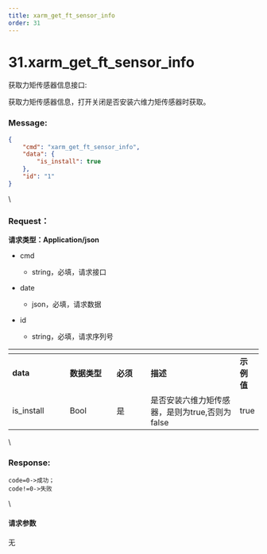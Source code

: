 ```yaml
---
title: xarm_get_ft_sensor_info
order: 31
---
```

# 31.xarm\_get\_ft\_sensor\_info



 



获取力矩传感器信息接口:

获取力矩传感器信息，打开关闭是否安装六维力矩传感器时获取。



### Message:  



```json
{
    "cmd": "xarm_get_ft_sensor_info",
    "data": {
        "is_install": true
    },
    "id": "1"
}
```



\





### Request：    



**请求类型：Application/json**



* cmd

  * string，必填，请求接口

* date

  * json，必填，请求数据

* id

  * string，必填，请求序列号



<table data-header-hidden><thead><tr><th width="117"></th><th width="100"></th><th width="70"></th><th width="225"></th><th></th></tr></thead><tbody><tr><td><strong>data</strong></td><td><strong>数据类型</strong></td><td><strong>必须</strong></td><td><strong>描述</strong></td><td><strong>示例值</strong></td></tr><tr><td>is_install</td><td>Bool</td><td>是</td><td>是否安装六维力矩传感器，是则为true,否则为false</td><td>true</td></tr></tbody></table>



\





### Response:     



```
code=0->成功；
code!=0->失败
```



\





#### 请求参数



无

